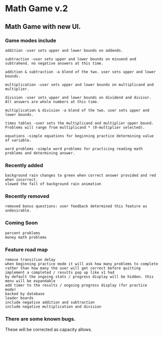Math Game v.2
========================

## Math Game with new UI. 

### Game modes include

    addition -user sets upper and lower bounds on addends.
    
    subtraction -user sets upper and lower bounds on minuend and subtrahend. no negative answers at this time.
    
	addition & subtraction -a blend of the two. user sets upper and lower bounds.
	
    multiplication -user sets upper and lower bounds on multiplicand and multiplier.
    
    division -user sets upper and lower bounds on dividend and divisor. All answers are whole numbers at this time.
    
	multiplication & division -a blend of the two. user sets upper and lower bounds.
	
    times tables -user sets the multiplicand and multiplier upper bound. Problems will range from multiplicand * (0-multiplier selected).
    
    equations -simple equations for beginning practice determining value of variable.
    
	word problems -simple word problems for practicing reading math problems and determining answer.
	
### Recently added

	background rain changes to green when correct answer provided and red when incorrect.
	slowed the fall of background rain animation
	

### Recently removed

	removed bonus questions: user feedback determined this feature as undesirable.

### Coming Soon

	percent problems
	money math problems
    
### Feature road map

	remove transition delay
	when beginning practice mode it will ask how many problems to complete rather than how many the user will get correct before quitting
	implement a completed / results pop up like v1 had
	by default the ongoing stats / progress display will be hidden. this menu will be expandable
	add timer to the results / ongoing progress display (for practice mode)
	backed by database
	leader boards
	include negative addition and subtraction
	include negative multiplication and division
	
### There are some known bugs. 

These will be corrected as capacity allows.
	
